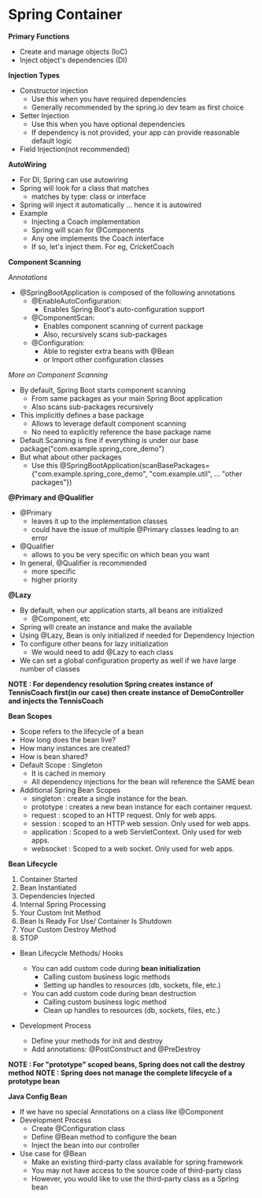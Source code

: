# Spring Container

**Primary Functions**
- Create and manage objects (IoC)
- Inject object's dependencies (DI)

**Injection Types**
- Constructor injection
    - Use this when you have required dependencies
    - Generally recommended by the spring.io dev team as first choice
- Setter Injection
    - Use this when you have optional dependencies
    - If dependency is not provided, your app can provide reasonable default logic
- Field Injection(not recommended)

**AutoWiring**
- For DI, Spring can use autowiring
- Spring will look for a class that matches
    - matches by type: class or interface
- Spring will inject it automatically ... hence it is autowired
- Example
    - Injecting a Coach implementation
    - Spring will scan for @Components
    - Any one implements the Coach interface
    - If so, let's inject them. For eg, CricketCoach

**Component Scanning**

*Annotations*
- @SpringBootApplication is composed of the following annotations
  - @EnableAutoConfiguration: 
    - Enables Spring Boot's auto-configuration support
  - @ComponentScan: 
    - Enables component scanning of current package
    - Also, recursively scans sub-packages
  - @Configuration:
    - Able to register extra beans with @Bean 
    - or Import other configuration classes

*More on Component Scanning*
- By default, Spring Boot starts component scanning
  - From same packages as your main Spring Boot application
  - Also scans sub-packages recursively
- This implicitly defines a base package 
  - Allows to leverage default component scanning
  - No need to explicitly reference the base package name
- Default Scanning is fine if everything is under our base package("com.example.spring_core_demo")
- But what about other packages 
  - Use this @SpringBootApplication(scanBasePackages={"com.example.spring_core_demo", "com.example.util", ... "other packages"})

**@Primary and @Qualifier**
- @Primary 
  - leaves it up to the implementation classes
  - could have the issue of multiple @Primary classes leading to an error
- @Qualifier
  - allows to you be very specific on which bean you want 
- In general, @Qualifier is recommended
  - more specific
  - higher priority

**@Lazy**
- By default, when our application starts, all beans are initialized
  - @Component, etc
- Spring will create an instance and make the available
- Using @Lazy, Bean is only initialized if needed for Dependency Injection
- To configure other beans for lazy initialization 
  - We would need to add @Lazy to each class
- We can set a global configuration property as well if we have large number of classes

**NOTE : For dependency resolution Spring creates instance of TennisCoach first(in our case) then create instance of DemoController and injects the TennisCoach** 

**Bean Scopes**
- Scope refers to the lifecycle of a bean
- How long does the bean live?
- How many instances are created?
- How is bean shared?
- Default Scope : Singleton
  - It is cached in memory
  - All dependency injections for the bean will reference the SAME bean
- Additional Spring Bean Scopes 
  - singleton : create a single instance for the bean.
  - prototype : creates a new bean instance for each container request.
  - request : scoped to an HTTP request. Only for web apps.
  - session : scoped to an HTTP web session. Only used for web apps.
  - application : Scoped to a web ServletContext. Only used for web apps.
  - websocket : Scoped to a web socket. Only used for web apps.

**Bean Lifecycle**
1. Container Started
2. Bean Instantiated 
3. Dependencies Injected
4. Internal Spring Processing 
5. Your Custom Init Method
6. Bean Is Ready For Use/ Container Is Shutdown
7. Your Custom Destroy Method
8. STOP

- Bean Lifecycle Methods/ Hooks
  - You can add custom code during **bean initialization**
    - Calling custom business logic methods
    - Setting up handles to resources (db, sockets, file, etc.)
  - You can add custom code during bean destruction 
    - Calling custom business logic method
    - Clean up handles to resources (db, sockets, files, etc.)

- Development Process
  - Define your methods for init and destroy
  - Add annotations: @PostConstruct and @PreDestroy

**NOTE : For "prototype" scoped beans, Spring does not call the destroy method**
**NOTE : Spring does not manage the complete lifecycle of a prototype bean**

**Java Config Bean**
- If we have no special Annotations on a class like @Component 
- Development Process
  - Create @Configuration class
  - Define @Bean method to configure the bean
  - Inject the bean into our controller
- Use case for @Bean
  - Make an existing third-party class available for spring framework
  - You may not have access to the source code of third-party class
  - However, you would like to use the third-party class as a Spring bean